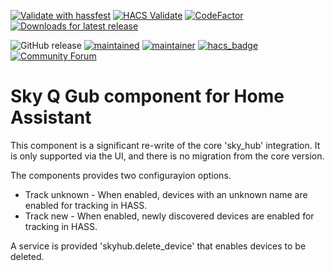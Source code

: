 [![Validate with hassfest](https://github.com/RogerSelwyn/Home_Assistant_SkyQ_Hub/actions/workflows/hassfest.yaml/badge.svg)](https://github.com/RogerSelwyn/Home_Assistant_SkyQ_Hub/actions/workflows/hassfest.yaml) [![HACS Validate](https://github.com/RogerSelwyn/Home_Assistant_SkyQ_Hub/actions/workflows/hacs.yaml/badge.svg)](https://github.com/RogerSelwyn/Home_Assistant_SkyQ_Hub/actions/workflows/hacs.yaml) [![CodeFactor](https://www.codefactor.io/repository/github/rogerselwyn/Home_Assistant_SkyQ_Hub/badge)](https://www.codefactor.io/repository/github/rogerselwyn/home_assistant_skyq_hub) [![Downloads for latest release](https://img.shields.io/github/downloads/RogerSelwyn/Home_Assistant_SkyQ_Hub/latest/total.svg)](https://github.com/RogerSelwyn/Home_Assistant_SkyQ_Hub/releases/latest)

![GitHub release](https://img.shields.io/github/v/release/RogerSelwyn/Home_Assistant_SkyQ_Hub) [![maintained](https://img.shields.io/maintenance/yes/2022.svg)](#) [![maintainer](https://img.shields.io/badge/maintainer-%20%40RogerSelwyn-blue.svg)](https://github.com/RogerSelwyn) [![hacs_badge](https://img.shields.io/badge/HACS-Custom-41BDF5.svg)](https://github.com/hacs/integration) [![Community Forum](https://img.shields.io/badge/community-forum-brightgreen.svg)](https://community.home-assistant.io/t/custom-component-skyq-media-player/140306)


# Sky Q Gub component for Home Assistant

This component is a significant re-write of the core 'sky_hub' integration. It is only supported via the UI, and there is no migration from the core version.

The components provides two configurayion options.

* Track unknown - When enabled, devices with an unknown name are enabled for tracking in HASS.
* Track new - When enabled, newly discovered devices are enabled for tracking in HASS.

A service is provided 'skyhub.delete_device' that enables devices to be deleted.
